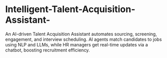 # Intelligent-Talent-Acquisition-Assistant-
An AI-driven Talent Acquisition Assistant automates sourcing, screening, engagement, and interview scheduling. AI agents match candidates to jobs using NLP and LLMs, while HR managers get real-time updates via a chatbot, boosting recruitment efficiency.
